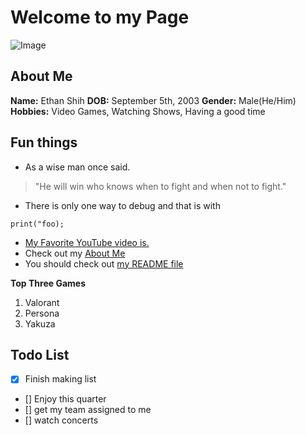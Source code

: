 # Welcome to my Page

![Image](https://scontent-lax3-2.xx.fbcdn.net/v/t1.6435-9/67532840_2917850771618683_6886581803998511104_n.jpg?_nc_cat=100&ccb=1-7&_nc_sid=5f2048&_nc_ohc=UWR1TUEjSBEAb5Ru31W&_nc_ht=scontent-lax3-2.xx&oh=00_AfDukMUhRCBqeyKvjsANCjuadzGXPZtgp--qduvw5FR-8A&oe=663B0A52)

## About Me
**Name:** Ethan Shih 
**DOB:** September 5th, 2003
**Gender:** Male(He/Him)
**Hobbies:** Video Games, Watching Shows, Having a good time

## Fun things

* As a wise man once said.
> "He will win who knows when to fight and when not to fight."

* There is only one way to debug and that is with
```
print("foo);
```

* [My Favorite YouTube video is.](https://www.youtube.com/watch?v=dQw4w9WgXcQ&pp=ygUJcmljayByb2xs)
* Check out my [About Me](https://github.com/EdgarNonsense/CSE110repo/blob/main/index.md#about-me)
* You should check out [my README file](CSE110repo/README.md)


__Top Three Games__
1. Valorant
2. Persona
3. Yakuza

## Todo List
- [x] Finish making list
- [] Enjoy this quarter
- [] get my team assigned to me
- [] watch concerts

